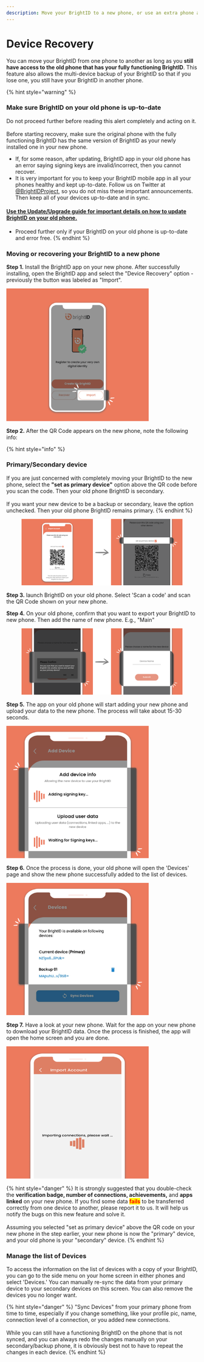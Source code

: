 ```yaml
---
description: Move your BrightID to a new phone, or use an extra phone as a backup
---
```


# Device Recovery

You can move your BrightID from one phone to another as long as you **still have access to the old phone that has your fully functioning BrightID**. This feature also allows the multi-device backup of your BrightID so that if you lose one, you still have your BrightID in another phone.

{% hint style="warning" %}
### Make sure BrightID on your old phone is up-to-date

Do not proceed further before reading this alert completely and acting on it.\
\
Before starting recovery, make sure the original phone with the fully functioning BrightID has the same version of BrightID as your newly installed one in your new phone.

* If, for some reason, after updating, BrightID app in your old phone has an error saying signing keys are invalid/incorrect, then you cannot recover.
* It is very important for you to keep your BrightID mobile app in all your phones healthy and kept up-to-date. Follow us on Twitter at [@BrightIDProject](https://twitter.com/BrightIDProject), so you do not miss these important announcements. Then keep all of your devices up-to-date and in sync.

#### [Use the Update/Upgrade guide for important details on how to update BrightID on your old phone.](../update-upgrade.md)

* Proceed further only if your BrightID on your old phone is up-to-date and error free.
{% endhint %}

### Moving or recovering your BrightID to a new phone

**Step 1.** Install the BrightID app on your new phone. After successfully installing, open the BrightID app and select the "Device Recovery" option - previously the button was labeled as "Import".

<div align="left">

<img src="../../.gitbook/assets/AddingDevice_Step1.png" alt="Select &#x22;Device Recovery&#x22; option" width="375">

</div>

**Step 2.** After the QR Code appears on the new phone, note the following info:

{% hint style="info" %}
### Primary/Secondary device

If you are just concerned with completely moving your BrightID to the new phone, select the **"set as primary device"** option above the QR code before you scan the code. Then your old phone BrightID is secondary.\
\
If you want your new device to be a backup or secondary, leave the option unchecked. Then your old phone BrightID remains primary.
{% endhint %}

<figure><img src="../../.gitbook/assets/AddingDevice_Step2.png" alt=""><figcaption></figcaption></figure>

**Step 3.** launch BrightID on your old phone. Select 'Scan a code' and scan the QR Code shown on your new phone.

**Step 4.** On your old phone, confirm that you want to export your BrightID to new phone. Then add the name of new phone. E.g., "Main"

<figure><img src="../../.gitbook/assets/AddingDevice_Step4_b.png" alt=""><figcaption></figcaption></figure>

**Step 5.** The app on your old phone will start adding your new phone and upload your data to the new phone. The process will take about 15-30 seconds.

<div align="left">

<img src="../../.gitbook/assets/AddingDevice_Step5.png" alt="" width="375">

</div>

**Step 6.** Once the process is done, your old phone will open the 'Devices' page and show the new phone successfully added to the list of devices.

<div align="left">

<img src="../../.gitbook/assets/AddingDevice_Step6.png" alt="" width="375">

</div>

**Step 7.** Have a look at your new phone. Wait for the app on your new phone to download your BrightID data. Once the process is finished, the app will open the home screen and you are done.

<div align="left">

<img src="../../.gitbook/assets/AddingDevice_Step7.png" alt="" width="375">

</div>

{% hint style="danger" %}
It is strongly suggested that you double-check the **verification badge, number of connections, achievements,** and **apps linked** on your new phone. If you find some data <mark style="color:red;">**fails**</mark> to be transferred correctly from one device to another, please report it to us. It will help us notify the bugs on this new feature and solve it.\
\
Assuming you selected "set as primary device" above the QR code on your new phone in the step earlier, your new phone is now the "primary" device, and your old phone is your "secondary" device.
{% endhint %}

### Manage the list of Devices

To access the information on the list of devices with a copy of your BrightID, you can go to the side menu on your home screen in either phones and select 'Devices.' You can manually re-sync the data from your primary device to your secondary devices on this screen. You can also remove the devices you no longer want.

{% hint style="danger" %}
"Sync Devices" from your primary phone from time to time, especially if you change something, like your profile pic, name, connection level of a connection, or you added new connections.\
\
While you can still have a functioning BrightID on the phone that is not synced, and you can always redo the changes manually on your secondary/backup phone, it is obviously best not to have to repeat the changes in each device.
{% endhint %}
